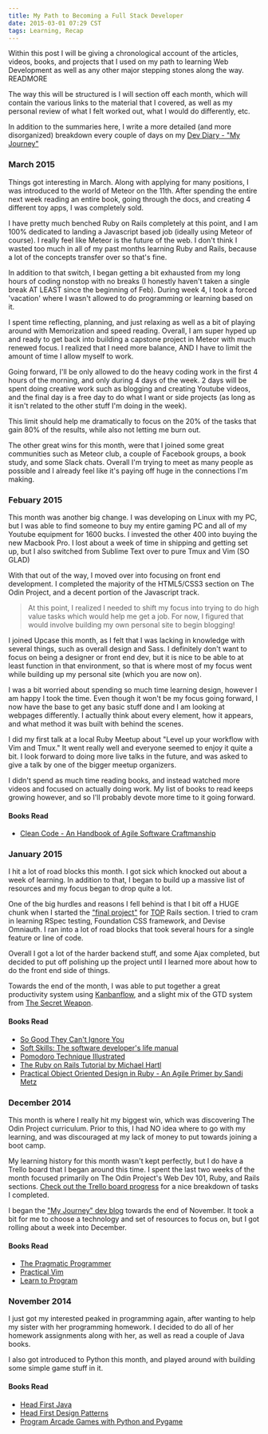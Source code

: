 ```yaml
---
title: My Path to Becoming a Full Stack Developer
date: 2015-03-01 07:29 CST
tags: Learning, Recap
---
```


Within this post I will be giving a chronological account of the articles,
  videos, books, and projects that I used on my path to learning Web Development
as well as any other major stepping stones along the way. READMORE

The way this will be structured is I will section off each month, which will
contain the various links to the material that I covered, as well as my personal
review of what I felt worked out, what I would do differently, etc.

In addition to the summaries here, I write a more detailed (and more
disorganized) breakdown every couple of days on my [ Dev Diary - "My Journey"
](http://colbycheeze.blogspot.com/)

### March 2015
Things got interesting in March. Along with applying for many positions, I was
introduced to the world of Meteor on the 11th. After spending the entire next
week reading an entire book, going through the docs, and creating 4 different
toy apps, I was completely sold.

I have pretty much benched Ruby on Rails completely at this point, and I am 100%
dedicated to landing a Javascript based job (ideally using Meteor of course). I
really feel like Meteor is the future of the web. I don't think I wasted too
much in all of my past months learning Ruby and Rails, because a lot of the
concepts transfer over so that's fine.

In addition to that switch, I began getting a bit exhausted from my long hours
of coding nonstop with no breaks (I honestly haven't taken a single break AT
LEAST since the beginning of Feb). During week 4, I took a forced 'vacation'
where I wasn't allowed to do programming or learning based on it.

I spent time reflecting, planning, and just relaxing as well as a bit of playing
around with Memorization and speed reading. Overall, I am super hyped up and
ready to get back into building a capstone project in Meteor with much renewed
focus. I realized that I need more balance, AND I have to limit the amount of
time I allow myself to work.

Going forward, I'll be only allowed to do the heavy coding work in the first 4
hours of the morning, and only during 4 days of the week. 2 days will be spent
doing creative work such as blogging and creating Youtube videos, and the final
day is a free day to do what I want or side projects (as long as it isn't
related to the other stuff I'm doing in the week).

This limit should help me dramatically to focus on the 20% of the tasks that
gain 80% of the results, while also not letting me burn out.

The other great wins for this month, were that I joined some great communities
such as Meteor club, a couple of Facebook groups, a book study, and some Slack
chats. Overall I'm trying to meet as many people as possible and I already feel
like it's paying off huge in the connections I'm making.

### Febuary 2015
This month was another big change. I was developing on Linux with my PC, but I
was able to find someone to buy my entire gaming PC and all of my Youtube
equipment for 1600 bucks. I invested the other 400 into buying the new Macbook
Pro. I lost about a week of time in shipping and getting set up, but I also
switched from Sublime Text over to pure Tmux and Vim (SO GLAD)

With that out of the way, I moved over into focusing on front end development. I completed the
majority of the HTML5/CSS3 section on The Odin Project, and a decent portion of
the Javascript track.

> At this point, I realized I needed to shift my focus into trying to do high
> value tasks which would help me get a job. For now, I figured that would involve
> building my own personal site to begin blogging!

I joined Upcase this month, as I felt that I was lacking in knowledge with
several things, such as overall design and Sass. I definitely don't want to
focus on being a designer or front end dev, but it is nice to be able to at
least function in that environment, so that is where most of my focus went while
building up my personal site (which you are now on).

I was a bit worried about spending so much time learning design, however I am
happy I took the time. Even though it won't be my focus going forward, I now
have the base to get any basic stuff done and I am looking at webpages
differently. I actually think about every element, how it appears, and what
method it was built with behind the scenes.

I did my first talk at a local Ruby Meetup about "Level up your workflow with
Vim and Tmux." It went really well and everyone seemed to enjoy it quite a bit.
I look forward to doing more live talks in the future, and was asked to give a
talk by one of the bigger meetup organizers.

I didn't spend as much time reading books, and instead watched more videos and
focused on actually doing work. My list of books to read keeps growing however,
and so I'll probably devote more time to it going forward.

#### Books Read
  * [ Clean Code - An Handbook of Agile Software Craftmanship
    ](http://www.amazon.com/Clean-Code-Handbook-Software-Craftsmanship/dp/0132350882)

### January 2015
I hit a lot of road blocks this month. I got sick which knocked out about a week
of learning. In addition to that, I began to build up a massive list of
resources and my focus began to drop quite a lot.

One of the big hurdles and reasons I fell behind is that I bit off a HUGE chunk
when I started the ["final
project"](http://www.theodinproject.com/ruby-on-rails/final-project) for
[TOP](http://www.theodinproject.com) Rails section. I tried to cram in learning RSpec testing,
Foundation CSS framework, and Devise Omniauth. I ran into a lot of road blocks
that took several hours for a single feature or line of code.

Overall I got a lot of the harder backend stuff, and some Ajax completed, but
decided to put off polishing up the project until I learned more about how to do
the front end side of things.

Towards the end of the month, I was able to put together a great productivity
system using [Kanbanflow](http://kanbanflow.com), and a slight mix of the GTD
system from [The Secret Weapon](http://www.thesecretweapon.org).

#### Books Read
  * [So Good They Can't Ignore
    You](http://www.amazon.com/Good-They-Cant-Ignore-You/dp/1455509124)
  * [Soft Skills: The software developer's life
    manual](http://www.amazon.com/Soft-Skills-software-developers-manual/dp/1617292397)
  * [ Pomodoro Technique Illustrated
    ](http://www.amazon.com/Pomodoro-Technique-Illustrated-Pragmatic-Life/dp/1934356506)
  * [ The Ruby on Rails Tutorial by Michael Hartl
    ](https://www.railstutorial.org/)
  * [ Practical Object Oriented Design in Ruby - An Agile Primer by Sandi Metz
    ](http://www.poodr.com/)


### December 2014
This month is where I really hit my biggest win, which was
discovering The Odin Project curriculum. Prior to this, I had NO idea where to
go with my learning, and was discouraged at my lack of money to put towards
joining a boot camp.

My learning history for this month wasn't kept perfectly, but I do have a Trello
board that I began around this time. I spent the last two weeks of the month focused
primarily on The Odin Project's Web Dev 101, Ruby, and Rails sections. [Check
out
the Trello board progress](https://trello.com/b/i5L13ALl/learn-programming) for
a nice breakdown of tasks I completed.

I began the ["My Journey" dev
blog](http://colbycheeze.blogspot.com/2014/12/motivated-yes-scattered-and-inefficient.html) towards the end of November. It took a bit for me to choose a technology and set of resources to focus on, but I got rolling about a week into December.

#### Books Read
  * [ The Pragmatic Programmer ](https://pragprog.com/the-pragmatic-programmer)
  * [ Practical Vim ](https://pragprog.com/book/dnvim/practical-vim)
  * [ Learn to Program ](https://pragprog.com/book/dnvim/practical-vim)

### November 2014
I just got my interested peaked in programming again, after wanting to help my
sister with her programming homework. I decided to do all of her homework
assignments along with her, as well as read a couple of Java books.

I also got introduced to Python this month, and played around with building some
simple game stuff in it.

#### Books Read
 * [ Head First Java
   ](http://www.amazon.com/Head-First-Java-2nd-Edition/dp/0596009208)
 * [ Head First Design Patterns
   ](http://www.amazon.com/Head-First-Design-Patterns-Freeman/dp/0596007124)
 * [ Program Arcade Games with Python and Pygame ](http://programarcadegames.com/)
